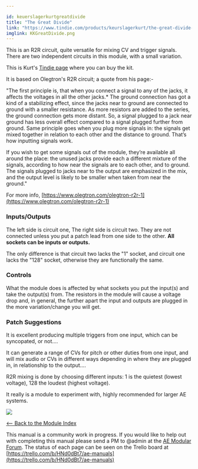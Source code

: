 ```yaml
---

id: keuerslagerkurtgreatdivide
title: "The Great Divide"
link: "https://www.tindie.com/products/keurslagerkurt/the-great-divide-2-x-r2r-module-diy-kit/"
imglink: KKGreatDivide.png
---
```



This is an R2R circuit, quite versatile for mixing CV and trigger signals. There are two independent circuits in this module, with a small variation.

This is Kurt's [Tindie page](https://www.tindie.com/products/keurslagerkurt/the-great-divide-2-x-r2r-module-diy-kit/) where you can buy the kit.

It is based on Olegtron's R2R circuit; a quote from his page:-

"The first principle is, that when you connect a signal to any of the jacks, it affects the voltages in all the other jacks.\* The ground connection has got a kind of a stabilizing effect, since the jacks near to ground are connected to ground with a smaller resistance. As more resistors are added to the series, the ground connection gets more distant. So, a signal plugged to a jack near ground has less overall effect compared to a signal plugged further from ground. Same principle goes when you plug more signals in: the signals get mixed together in relation to each other and the distance to ground. That’s how inputting signals work.

If you wish to get some signals out of the module, they’re available all around the place: the unused jacks provide each a different mixture of the signals, according to how near the signals are to each other, and to ground. The signals plugged to jacks near to the output are emphasized in the mix, and the output level is likely to be smaller when taken from near the ground."

​For more info, [https://www.olegtron.com/olegtron-r2r-1](https://www.olegtron.com/olegtron-r2r-1)

### Inputs/Outputs

The left side is circuit one, The right side is circuit two. They are not connected unless you put a patch lead from one side to the other. **All sockets can be inputs or outputs.**

The only difference is that circuit two lacks the "1" socket, and circuit one lacks the "128" socket, otherwise they are functionally the same.

### Controls

What the module does is affected by what sockets you put the input(s) and take the output(s) from. The resistors in the module will cause a voltage drop and, in general, the further apart the input and outputs are plugged in the more variation/change you will get.

### Patch Suggestions

It is excellent producing multiple triggers from one input, which can be syncopated, or not....

It can generate a range of CVs for pitch or other duties from one input, and will mix audio or CVs in different ways depending in where they are plugged in, in relationship to the output....

R2R mixing is done by choosing different inputs: 1 is the quietest (lowest voltage), 128 the loudest (highest voltage).

It really is a module to experiment with, highly recommended for larger AE systems.

[![](/images/th00---KKGreatDivide.png.jpg)](https://wiki.aemodular.com/uploads/AeManual/KeuerslagerkurtGreatDivide/KKGreatDivide.png "KKGreatDivide")

[<-- Back to the Module Index](https://wiki.aemodular.com/pmwiki.php/AeManual/Modules)

This manual is a community work in progress. If you would like to help out with completing this manual please send a PM to @admin at the [AE Modular Forum](http://forum.aemodular.com). The status of each page can be seen on the Trello board at [https://trello.com/b/HNd0dBt7/ae-manuals](https://trello.com/b/HNd0dBt7/ae-manuals)